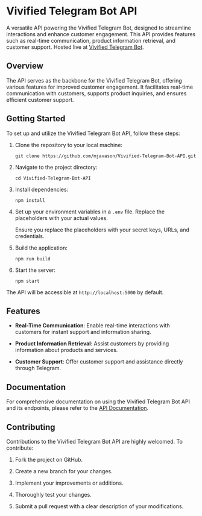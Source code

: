 
# Vivified Telegram Bot API

A versatile API powering the Vivified Telegram Bot, designed to streamline interactions and enhance customer engagement. This API provides features such as real-time communication, product information retrieval, and customer support. Hosted live at  [Vivified Telegram Bot](https://vivified-telegram-bot.onrender.com).


## Overview

The API serves as the backbone for the Vivified Telegram Bot, offering various features for improved customer engagement. It facilitates real-time communication with customers, supports product inquiries, and ensures efficient customer support.

## Getting Started

To set up and utilize the Vivified Telegram Bot API, follow these steps:

1. Clone the repository to your local machine:

   ```shell
   git clone https://github.com/mjavason/Vivified-Telegram-Bot-API.git
   ```

2. Navigate to the project directory:

   ```shell
   cd Vivified-Telegram-Bot-API
   ```

3. Install dependencies:

   ```shell
   npm install
   ```

4. Set up your environment variables in a `.env` file. Replace the placeholders with your actual values.

   Ensure you replace the placeholders with your secret keys, URLs, and credentials.

5. Build the application:

   ```shell
   npm run build
   ```

6. Start the server:

   ```shell
   npm start
   ```

The API will be accessible at `http://localhost:5000` by default.

## Features

- **Real-Time Communication**: Enable real-time interactions with customers for instant support and information sharing.

- **Product Information Retrieval**: Assist customers by providing information about products and services.

- **Customer Support**: Offer customer support and assistance directly through Telegram.

## Documentation

For comprehensive documentation on using the Vivified Telegram Bot API and its endpoints, please refer to the [API Documentation](https://documenter.getpostman.com/view/29278179/2s9YR3dFfd).

## Contributing

Contributions to the Vivified Telegram Bot API are highly welcomed. To contribute:

1. Fork the project on GitHub.

2. Create a new branch for your changes.

3. Implement your improvements or additions.

4. Thoroughly test your changes.

5. Submit a pull request with a clear description of your modifications.
